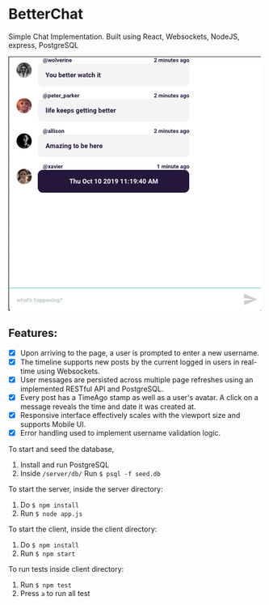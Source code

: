 # BetterChat
Simple Chat Implementation. Built using React, Websockets, NodeJS, express, PostgreSQL

![](./docs/screenshot.png)

## Features:
* [x] Upon arriving to the page, a user is prompted to enter a new username.
* [x] The timeline supports new posts by the current logged in users in real-time using Websockets.
* [x] User messages are persisted across multiple page refreshes using an implemented RESTful API and PostgreSQL.
* [x] Every post has a TimeAgo stamp as well as a user's avatar. A click on a message reveals the time and date it was created at.
* [x] Responsive interface effectively scales with the viewport size and supports Mobile UI.
* [x] Error handling used to implement username validation logic.

To start and seed the database, 

1. Install and run PostgreSQL
2. Inside `/server/db/` Run `$ psql -f seed.db`

To start the server, inside the server directory:

1. Do `$ npm install`
2. Run `$ node app.js`

To start the client, inside the client directory:

1. Do `$ npm install`
2. Run `$ npm start`

To run tests inside client directory:

1. Run `$ npm test`
2. Press `a` to run all test

